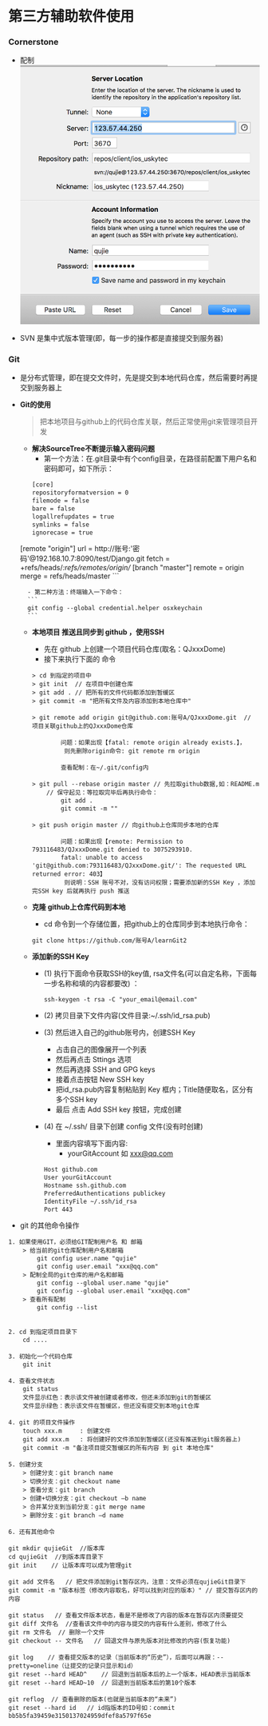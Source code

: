 # 第三方辅助软件使用

### Cornerstone
- 配制
![](./images/Cornerstone配制.png)

- SVN 是集中式版本管理(即，每一步的操作都是直接提交到服务器)

### Git
- 是分布式管理，即在提交文件时，先是提交到本地代码仓库，然后需要时再提交到服务器上

- **Git的使用**

    > 把本地项目与github上的代码仓库关联，然后正常使用git来管理项目开发

    - **解决SourceTree不断提示输入密码问题**
        - 第一个方法：在.git目录中有个config目录，在路径前配置下用户名和密码即可，如下所示：
        ```
        [core]
        repositoryformatversion = 0
        filemode = false
        bare = false
        logallrefupdates = true
        symlinks = false
        ignorecase = true
    [remote "origin"]
        url = http://账号:'密码'@192.168.10.7:8090/test/Django.git
        fetch = +refs/heads/*:refs/remotes/origin/*
    [branch "master"]
        remote = origin
        merge = refs/heads/master
        ```

        - 第二种方法：终端输入一下命令：
        ```
        git config --global credential.helper osxkeychain
        ```

    - **本地项目 推送且同步到 github ，使用SSH**
        - 先在 github 上创建一个项目代码仓库(取名：QJxxxDome)
        - 接下来执行下面的 命令
        ```
        > cd 到指定的项目中
        > git init  // 在项目中创建仓库
        > git add . // 把所有的文件代码都添加到暂缓区
        > git commit -m "把所有文件及内容添加到本地仓库中"

        > git remote add origin git@github.com:账号A/QJxxxDome.git  // 项目关联github上的QJxxxDome仓库

                问题：如果出现【fatal: remote origin already exists.】，
                 则先删除origin命令: git remote rm origin

                查看配制：在~/.git/config内

        > git pull --rebase origin master // 先拉取github数据,如：README.m
            // 保守起见：等拉取完毕后再执行命令：
                git add .
                git commit -m ""

        > git push origin master // 向github上仓库同步本地的仓库

                问题：如果出现【remote: Permission to 793116483/QJxxxDome.git denied to 3075293910.
                fatal: unable to access 'git@github.com:793116483/QJxxxDome.git/': The requested URL returned error: 403】
                 则说明：SSH 账号不对，没有访问权限；需要添加新的SSH Key ，添加完SSH key 后就再执行 push 推送
        ```

    - **克隆 github上仓库代码到本地**
        - cd 命令到一个存储位置，把github上的仓库同步到本地执行命令：
        ```
        git clone https://github.com/账号A/learnGit2
        ```

    - **添加新的SSH Key**
        - (1) 执行下面命令获取SSH的key值, rsa文件名(可以自定名称，下面每一步名称和填的内容都要改) ：
            ```
            ssh-keygen -t rsa -C "your_email@email.com"
            ```

        - (2) 拷贝目录下文件内容(文件目录:~/.ssh/id_rsa.pub)

        - (3) 然后进入自己的github账号内，创建SSH Key
            - 占击自己的图像展开一个列表
            - 然后再点击 Sttings 选项
            - 然后再选择 SSH and GPG keys
            - 接着点击按钮 New SSH key
            - 把id_rsa.pub内容复制粘贴到 Key 框内；Title随便取名，区分有多个SSH key
            - 最后 点击 Add SSH key 按钮，完成创建

        - (4) 在 ~/.ssh/ 目录下创建 config 文件(没有时创建)
            - 里面内容填写下面内容:
                - yourGitAccount 如 xxx@qq.com
            ```
            Host github.com
            User yourGitAccount
            Hostname ssh.github.com
            PreferredAuthentications publickey
            IdentityFile ~/.ssh/id_rsa
            Port 443
            ```


- git 的其他命令操作

```
1. 如果使用GIT，必须给GIT配制用户名 和 邮箱
    > 给当前的git仓库配制用户名和邮箱
        git config user.name "qujie"
        git config user.email "xxx@qq.com"
    > 配制全局的git仓库的用户名和邮箱
        git config --global user.name "qujie"
        git config --global user.email "xxx@qq.com"
    > 查看所有配制
        git config --list


2. cd 到指定项目目录下
    cd ....

3. 初始化一个代码仓库
    git init

4. 查看文件状态
    git status
    文件显示红色：表示该文件被创建或者修改，但还未添加到git的暂缓区
    文件显示绿色：表示该文件在暂缓区，但还没有提交到本地git仓库

4. git 的项目文件操作
    touch xxx.m     : 创建文件
    git add xxx.m   : 将创建好的文件添加到暂缓区(还没有推送到git服务器上)
    git commit -m "备注项目提交暂缓区的所有内容 到 git 本地仓库"

5. 创建分支
    > 创建分支：git branch name
    > 切换分支：git checkout name
    > 查看分支：git branch
    > 创建+切换分支：git checkout –b name
    > 合并某分支到当前分支：git merge name
    > 删除分支：git branch –d name

6. 还有其他命令

git mkdir qujieGit  //版本库
cd qujieGit  //到版本库目录下
git init    // 让版本库可以成为管理git

git add 文件名   // 把文件添加到git暂存区内，注意：文件必须在qujieGit目录下
git commit -m "版本标签（修改内容取名，好可以找到对应的版本）" // 提交暂存区内的内容

git status   // 查看文件版本状态，看是不是修改了内容的版本在暂存区内须要提交
git diff 文件名  //查看该文件中的内容与提交的内容有什么差别，修改了什么
git rm 文件名  // 删除一个文件
git checkout -- 文件名   // 回退文件与原先版本对比修改的内容(恢复功能)

git log    // 查看提交版本的记录（当前版本的“历史”），后面可以再跟：--pretty=oneline（让提交的记录只显示和id）
git reset --hard HEAD^    // 回退到当前版本后的上一个版本，HEAD表示当前版本
git reset --hard HEAD~10  // 回退到当前版本后的第10个版本

git reflog  // 查看删除的版本(也就是当前版本的“未来”)
git reset --hard id   // id指版本的ID号如：commit bb5b5fa39459e3150137024959dfef8a5797f65e
```



